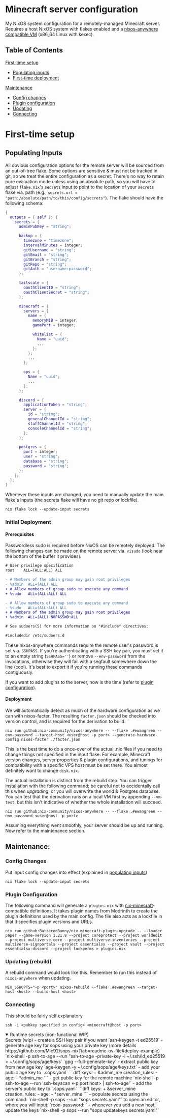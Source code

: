 
# Minecraft server configuration
My NixOS system configuration for a remotely-managed Minecraft server.
Requires a host NixOS system with flakes enabled and a [nixos-anywhere compatible VM]() (x86_64 Linux with kexec).

## Table of Contents
[First-time setup](#first-time-setup)
- [Populating inputs](#populating-inputs)
- [First-time deployment](#initial-deployment)

[Maintenance](#maintenance)
- [Config changes](#config-changes)
- [Plugin configuration](#plugin-configuration)
- [Updating](#updating-rebuild)
- [Connecting](#connecting)

# First-time setup
## Populating Inputs
All obvious configuration options for the remote server will be sourced from an out-of-tree flake. Some options are sensitive & must not be tracked in git, so we treat the entire configuration as a secret. There's no way to retain pure evaluation mode unless using an absolute path, so you will have to adjust `flake.nix`'s `secrets` input to point to the location of your `secrets` flake via. path (e.g., `secrets.url = "path:/absolute/path/to/this/config/secrets"`). The flake should have the following schema:
```nix
{
  outputs = { self }: {
    secrets = {
      adminPubKey = "string";

      backup = {
        timezone = "timezone";
        intervalMinutes = integer;
        gitUsername = "string";
        gitEmail = "string";
        gitBranch = "string";
        gitRepo = "string";
        gitAuth = "username:password";
      };

      tailscale = {
        oauthClientID = "string";
        oauthClientSecret = "string";
      };

      minecraft = {
        servers = {
          name = {
            memoryMiB = integer;
            gamePort = integer;

            whitelist = {
              Name = "uuid";
              ...
            };
          };
          ...
        };

        ops = {
          Name = "uuid";
          ...
        };
      };

      discord = {
        applicationToken = "string";
        server = {
          id = "string";
          generalChannelId = "string";
          staffChannelId = "string";
          consoleChannelId = "string";
        };
      };

      postgres = {
        port = integer;
        user = "string";
        database = "string";
        password = "string";
      };
    };
  };
}
```
Whenever these inputs are changed, you need to manually update the main flake's inputs (the secrets flake will have no git repo or lockfile).
```
nix flake lock --update-input secrets
```

### Initial Deployment
#### Prerequisites
Passwordless sudo is required before NixOS can be remotely deployed. The following changes can be made on the remote server via. `visudo` (look near the bottom of the buffer it provides).
  ```diff
  # User privilege specification
  root    ALL=(ALL:ALL) ALL

  - # Members of the admin group may gain root privileges
  - %admin  ALL=(ALL) ALL
  + # Allow members of group sudo to execute any command
  + %sudo   ALL=(ALL:ALL) ALL

  - # Allow members of group sudo to execute any command
  - %sudo   ALL=(ALL:ALL) ALL
  + # Members of the admin group may gain root privileges
  + %admin  ALL=(ALL) NOPASSWD:ALL

  # See sudoers(5) for more information on "#include" directives:

  #includedir /etc/sudoers.d
  ```
These nixos-anywhere commands require the remote user's password is set via. `SSHPASS`. If you're authenticating with a SSH key pair, you must set it to an empty string (`SSHPASS=''`) or remove `--env-password` from the invocations, otherwise they will fail with a segfault somewhere down the line (cool). It's best to export it if you're running these commands contiguously.

If you want to add plugins to the server, now is the time (refer to [plugin configuration](#plugin-configuration)).

#### Deployment
We will automatically detect as much of the hardware configuration as we can with nixos-facter. The resulting `facter.json` should be checked into version control, and is required for the derivation to build.
```
nix run github:nix-community/nixos-anywhere -- --flake .#ewangreen --env-password --target-host <user@host -p port> --generate-hardware-config nixos-facter ./facter.json
```
This is the best time to do a once-over of the actual .nix files if you need to change things not specified in the input flake. For example, Minecraft version changes, server properties & plugin configurations, and tunings for compatibility with a specific VPS host must be set there. You almost definitely want to change `disk.nix`.

The actual installation is distinct from the rebuild step. You can trigger installation with the following command; be careful not to accidentally call this when *upgrading*, or you will overwrite the world & Postgres database. You can test that the derivation runs on a local VM first by appending `--vm-test`, but this isn't indicative of whether the whole installation will succeed.
```
nix run github:nix-community/nixos-anywhere -- --flake .#ewangreen --env-password <user@host -p port>
```
Assuming everything went smoothly, your server should be up and running. Now refer to the maintenance section.

## Maintenance:

### Config Changes
Put input config changes into effect (explained in [populating inputs](#populating-inputs))
```
nix flake lock --update-input secrets
```

### Plugin Configuration
The following command will generate a `plugins.nix` with [nix-minecraft](https://github.com/infinidoge/nix-minecraft)-compatible definitions. It takes plugin names from Modrinth to create the plugin definitions used by the main config. The file also acts as a lockfile in that it specifies plugin versions and URLs.
```
nix run github:BatteredBunny/nix-minecraft-plugin-upgrade -- --loader paper --game-version 1.21.8 --project coreprotect --project worldedit --project multiverse-core --project multiverse-inventories --project multiverse-signportals --project essentialsx --project vault --project essentialsx-discord --project luckperms > plugins.nix
```

### Updating (rebuild)
A rebuild command would look like this. Remember to run this instead of `nixos-anywhere` when updating.
```
NIX_SSHOPTS="-p <port>" nixos-rebuild --flake .#ewangreen --target-host <host> --build-host <host>
```

### Connecting
This should be fairly self explanatory.
```
ssh -i <pubkey specified in config> <minecraft@host -p port>
```


<details open><summary>Runtime secrets (non-functional WIP)</summary>
Secrets (wip)
- create a SSH key pair if you want
  `ssh-keygen -t ed25519`
- generate age key for sops using your private key (more details https://github.com/Mic92/sops-nix?tab=readme-ov-file#deploy-example)
  `nix-shell -p ssh-to-age --run "ssh-to-age -private-key -i ~/.ssh/id_ed25519 > ~/.config/sops/age/keys`
  `gpg --full-generate-key`
- extract public key from new age key
  `age-keygen -y ~/.config/sops/age/keys.txt`
- add your public age key to `.sops.yaml`
  ```diff
  keys:
  + &admin_me <pubkey>
  creation_rules:
    - age:
      - *admin_me
  ```
- get public key for the remote machine
  `nix-shell -p ssh-to-age --run 'ssh-keyscan <-p port host> | ssh-to-age'`
- add the server's public key to `.sops.yaml`
  ```diff
  keys:
    + &server_mine <pubkey>
    creation_rules:
      - age:
        - *server_mine
  ```
- populate secrets
  using the command: `nix-shell -p sops --run "sops secrets.yaml"`
  to open an editor, where you will input: `rcon-password: <password>`
- whenever you add a new host, update the keys
  `nix-shell -p sops --run "sops updatekeys secrets.yaml"`
</details>
